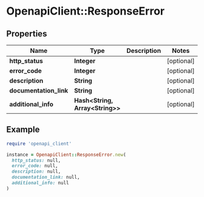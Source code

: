 # OpenapiClient::ResponseError

## Properties

| Name | Type | Description | Notes |
| ---- | ---- | ----------- | ----- |
| **http_status** | **Integer** |  | [optional] |
| **error_code** | **Integer** |  | [optional] |
| **description** | **String** |  | [optional] |
| **documentation_link** | **String** |  | [optional] |
| **additional_info** | **Hash&lt;String, Array&lt;String&gt;&gt;** |  | [optional] |

## Example

```ruby
require 'openapi_client'

instance = OpenapiClient::ResponseError.new(
  http_status: null,
  error_code: null,
  description: null,
  documentation_link: null,
  additional_info: null
)
```

